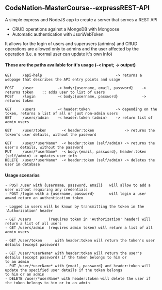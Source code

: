 ## CodeNation-MasterCourse--expressREST-API

A simple express and NodeJS app to create a server that serves a REST API

- CRUD operations against a MongoDB with Mongoose
- Automatic authentication with JsonWebToken

It allows for the login of users and superusers (admins) and CRUD operations are allowed only to admins and the user affected by the operation (i.e. a normal user can update it's own info)

#### These are the paths available for it's usage (-< input; -> output)

```
GET     /api-help                                  -> returns a webpage that describes the API entry points and usage

POST    /user           -< body:{username, email, password}    -> returns token    :: adds user to list of users
POST    /login          -< body:{username, password}           -> returns token

GET     /users          -< header:token            -> depending on the token, returns a list of all or just non-admin users
GET     /users/admin    -< header:token (admin)    -> return list of admin users

GET     /user/token       -< header:token              -> returns the token's user details, without the password

GET     /user/*userName*  -< header:token (self/admin) -> returns the user's details, without the password
PUT     /user/*userName*  -< body:{email, password}, header:token (self/admin) -> updates user info
DELETE  /user/*userName*  -< header:token (self/admin) -> deletes the user in database
```

#### Usage scenarios
```
- POST /user with {username, password, email}   will allow to add a user without requiring any credentials
- POST /login with a {username, password}       will login a user am=nd return an authentication token

- Logged in users will be known by transmitting the token in the 'Authorization' header

- GET /users        (requires token in 'Authorization' header) will return a list of all users
- GET /users/admin  (requires admin token) will return a list of all admin users

- GET /user/token      with header:token will return the token's user details (except password)

- GET /user/*userName* with header:token will return the user's details (except password) if the token belongs to him or 
to an admin
- PUT /user/*userName* with {email, password} and header:token will update the specified user details if the token belongs 
to him or an admin
- DELETE /user/*userName* with header:token will delete the user if the token belongs to him or to an admin
```
